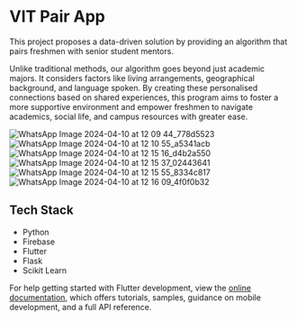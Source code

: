 # VIT Pair App

This project proposes a data-driven solution by providing an algorithm that pairs freshmen with senior student mentors. 

Unlike traditional methods, our algorithm goes beyond just academic majors. It considers factors like living arrangements, geographical background, and language spoken. By creating these personalised connections based on shared experiences, this program aims to foster a more supportive environment and empower freshmen to navigate academics, social life, and campus resources with greater ease.

![WhatsApp Image 2024-04-10 at 12 09 44_778d5523](https://github.com/the-pilli/vit-pair-app/assets/118107400/ef5af686-dc93-4aba-9a57-13ffa4f865bd)
![WhatsApp Image 2024-04-10 at 12 10 55_a5341acb](https://github.com/the-pilli/vit-pair-app/assets/118107400/c345a1b4-4a89-447e-b821-7d23b1e91433)
![WhatsApp Image 2024-04-10 at 12 15 16_d4b2a550](https://github.com/the-pilli/vit-pair-app/assets/118107400/29bc537c-a646-463c-beec-8071488aefce)
![WhatsApp Image 2024-04-10 at 12 15 37_02443641](https://github.com/the-pilli/vit-pair-app/assets/118107400/4a747ed3-344f-484c-802c-c2995f19be00)
![WhatsApp Image 2024-04-10 at 12 15 55_8334c817](https://github.com/the-pilli/vit-pair-app/assets/118107400/6448bcd7-fb1e-406f-a4ac-6dbe958d5dfe)
![WhatsApp Image 2024-04-10 at 12 16 09_4f0f0b32](https://github.com/the-pilli/vit-pair-app/assets/118107400/30f9f36d-0e6b-4996-9c3e-88dd45a90734)

## Tech Stack

- Python
- Firebase
- Flutter
- Flask
- Scikit Learn



For help getting started with Flutter development, view the
[online documentation](https://docs.flutter.dev/), which offers tutorials,
samples, guidance on mobile development, and a full API reference.
